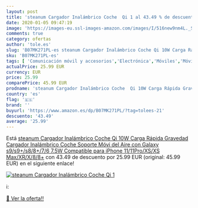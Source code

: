 ```yaml
---
layout: post
title: 'steanum Cargador Inalámbrico Coche  Qi 1 al 43.49 % de descuento'
date: 2020-01-05 09:47:19
image: 'https://images-eu.ssl-images-amazon.com/images/I/516new9nm4L._SL400_.jpg'
comments: true
category: ofertas
author: 'tole.es'
slug: 'B07MK271PL-es steanum Cargador Inalámbrico Coche Qi 10W Carga Rápida...'
sku: 'B07MK271PL-es'
tags: [ 'Comunicación móvil y accesorios','Electrónica','Móviles','Móviles y smartphones libres','iphone', ]
actualPrice: 25.99 EUR
currency: EUR
price: 25.99
comparePrice: 45.99 EUR
prodname: 'steanum Cargador Inalámbrico Coche  Qi 10W Carga Rápida Gravedad Cargador Inalámbrico Coche Soporte Móvi del Aire con Galaxy s9/s9+/s8/8+/7/6  7.5W Compatible para iPhone 11/11Pro/XS/XS Max/XR/X/8/8+'
country: 'es'
flag: '🇪🇸'
brand: ''
buyurl: 'https://www.amazon.es/dp/B07MK271PL/?tag=tolees-21'
descuento: '43.49'
average: '25.99'
---
```


Está [steanum Cargador Inalámbrico Coche  Qi 10W Carga Rápida Gravedad Cargador Inalámbrico Coche Soporte Móvi del Aire con Galaxy s9/s9+/s8/8+/7/6  7.5W Compatible para iPhone 11/11Pro/XS/XS Max/XR/X/8/8+](https://www.amazon.es/dp/B07MK271PL/?tag=tolees-21) con 43.49 de descuento por 25.99 EUR (original: 45.99 EUR) en el siguiente enlace!

[![steanum Cargador Inalámbrico Coche  Qi 1](https://images-eu.ssl-images-amazon.com/images/I/516new9nm4L._SL400_.jpg)](https://www.amazon.es/dp/B07MK271PL/?tag=tolees-21)

ℹ️:


[🛒 Ver la oferta!!](https://www.amazon.es/dp/B07MK271PL/?tag=tolees-21)
